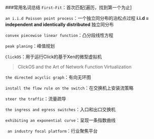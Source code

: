 ###常用名词总结
`First-Fit`：首次匹配[遍历，找到第一个为止]

`an i.i.d Poisson point process`：一个独立同分布的泊松点过程
**i.i.d = independent and identically distributed** 独立同分布

`convex piecewise linear function`：凸分段线性方程

`peak planing`：峰值规划

`ClickOS`：用于运行Click的基于Xen的微型虚拟机
>ClickOS and the Art of Network Function Virtualization

`the directed acyclic graph`：有向无环图

`install the flow rule on the switch`：在交换机上安装流策略

`steer the traffic`：流量疏导

`the ingress and egress switches`：入口和出口交换机

`exhibiting an exponential curve`：呈现一条指数曲线

` an industry focal platform`：行业聚焦平台



















